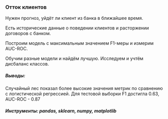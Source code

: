 ### Отток клиентов

Нужен прогноз, уйдёт ли клиент из банка в ближайшее время. 

Есть исторические данные о поведении клиентов и расторжении договоров с банком.

Построим модель с максимальным значением F1-меры и измерим AUC-ROC.

Обучим разные модели и найдём лучшую. Исследуем и учтём дисбаланс классов.

##### Выводы:
Случайный лес показал более высокие значения метрик по сравнению с логистической регрессией. Для тестовой выборки F1 достигла 0.63, AUC-ROC - 0.87

##### Инструменты: pandas, sklearn, numpy, matplotlib


